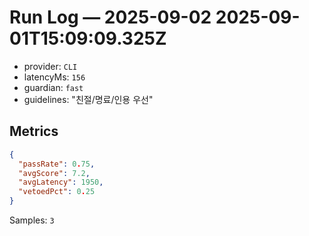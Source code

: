# Run Log — 2025-09-02 2025-09-01T15:09:09.325Z

- provider: `CLI`
- latencyMs: `156`
- guardian: `fast`
- guidelines: "친절/명료/인용 우선"

## Metrics

```json
{
  "passRate": 0.75,
  "avgScore": 7.2,
  "avgLatency": 1950,
  "vetoedPct": 0.25
}
```

Samples: `3`
